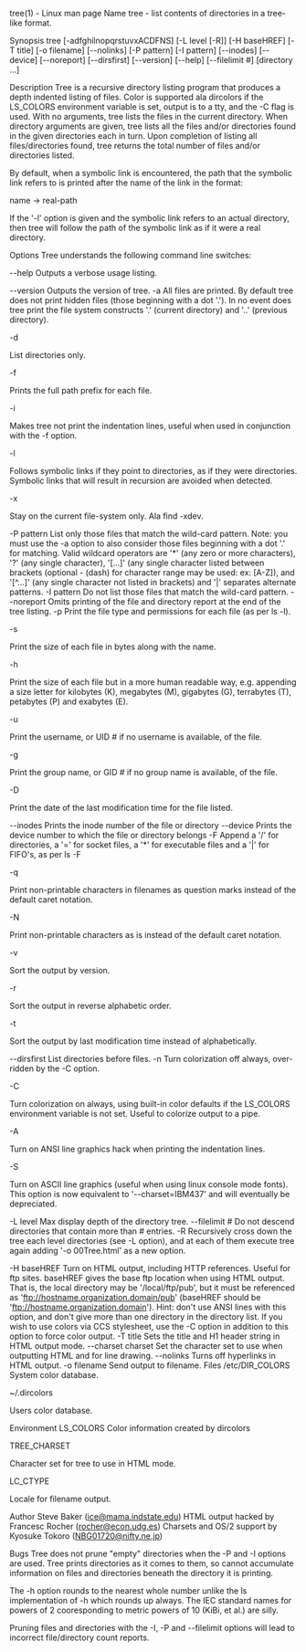tree(1) - Linux man page
Name
tree - list contents of directories in a tree-like format.

Synopsis
tree [-adfghilnopqrstuvxACDFNS] [-L level [-R]] [-H baseHREF] [-T title] [-o filename] [--nolinks] [-P pattern] [-I pattern] [--inodes] [--device] [--noreport] [--dirsfirst] [--version] [--help] [--filelimit #] [directory ...]

Description
Tree is a recursive directory listing program that produces a depth indented listing of files. Color is supported ala dircolors if the LS_COLORS environment variable is set, output is to a tty, and the -C flag is used. With no arguments, tree lists the files in the current directory. When directory arguments are given, tree lists all the files and/or directories found in the given directories each in turn. Upon completion of listing all files/directories found, tree returns the total number of files and/or directories listed.

By default, when a symbolic link is encountered, the path that the symbolic link refers to is printed after the name of the link in the format:

name -> real-path

If the '-l' option is given and the symbolic link refers to an actual directory, then tree will follow the path of the symbolic link as if it were a real directory.

Options
Tree understands the following command line switches:

--help
Outputs a verbose usage listing.

--version
Outputs the version of tree.
-a
All files are printed. By default tree does not print hidden files (those beginning with a dot '.'). In no event does tree print the file system constructs '.' (current directory) and '..' (previous directory).

-d

List directories only.

-f

Prints the full path prefix for each file.

-i

Makes tree not print the indentation lines, useful when used in conjunction with the -f option.

-l

Follows symbolic links if they point to directories, as if they were directories. Symbolic links that will result in recursion are avoided when detected.

-x

Stay on the current file-system only. Ala find -xdev.

-P pattern
List only those files that match the wild-card pattern. Note: you must use the -a option to also consider those files beginning with a dot '.' for matching. Valid wildcard operators are '\*' (any zero or more characters), '?' (any single character), '[...]' (any single character listed between brackets (optional - (dash) for character range may be used: ex: [A-Z]), and '[^...]' (any single character not listed in brackets) and '|' separates alternate patterns.
-I pattern
Do not list those files that match the wild-card pattern.
--noreport
Omits printing of the file and directory report at the end of the tree listing.
-p
Print the file type and permissions for each file (as per ls -l).

-s

Print the size of each file in bytes along with the name.

-h

Print the size of each file but in a more human readable way, e.g. appending a size letter for kilobytes (K), megabytes (M), gigabytes (G), terrabytes (T), petabytes (P) and exabytes (E).

-u

Print the username, or UID # if no username is available, of the file.

-g

Print the group name, or GID # if no group name is available, of the file.

-D

Print the date of the last modification time for the file listed.

--inodes
Prints the inode number of the file or directory
--device
Prints the device number to which the file or directory belongs
-F
Append a '/' for directories, a '=' for socket files, a '\*' for executable files and a '|' for FIFO's, as per ls -F

-q

Print non-printable characters in filenames as question marks instead of the default caret notation.

-N

Print non-printable characters as is instead of the default caret notation.

-v

Sort the output by version.

-r

Sort the output in reverse alphabetic order.

-t

Sort the output by last modification time instead of alphabetically.

--dirsfirst
List directories before files.
-n
Turn colorization off always, over-ridden by the -C option.

-C

Turn colorization on always, using built-in color defaults if the LS_COLORS environment variable is not set. Useful to colorize output to a pipe.

-A

Turn on ANSI line graphics hack when printing the indentation lines.

-S

Turn on ASCII line graphics (useful when using linux console mode fonts). This option is now equivalent to '--charset=IBM437' and will eventually be depreciated.

-L level
Max display depth of the directory tree.
--filelimit #
Do not descend directories that contain more than # entries.
-R
Recursively cross down the tree each level directories (see -L option), and at each of them execute tree again adding '-o 00Tree.html' as a new option.

-H baseHREF
Turn on HTML output, including HTTP references. Useful for ftp sites. baseHREF gives the base ftp location when using HTML output. That is, the local directory may be '/local/ftp/pub', but it must be referenced as 'ftp://hostname.organization.domain/pub' (baseHREF should be 'ftp://hostname.organization.domain'). Hint: don't use ANSI lines with this option, and don't give more than one directory in the directory list. If you wish to use colors via CCS stylesheet, use the -C option in addition to this option to force color output.
-T title
Sets the title and H1 header string in HTML output mode.
--charset charset
Set the character set to use when outputting HTML and for line drawing.
--nolinks
Turns off hyperlinks in HTML output.
-o filename
Send output to filename.
Files
/etc/DIR_COLORS
System color database.

~/.dircolors

Users color database.

Environment
LS_COLORS
Color information created by dircolors

TREE_CHARSET

Character set for tree to use in HTML mode.

LC_CTYPE

Locale for filename output.

Author
Steve Baker (ice@mama.indstate.edu)
HTML output hacked by Francesc Rocher (rocher@econ.udg.es)
Charsets and OS/2 support by Kyosuke Tokoro (NBG01720@nifty.ne.jp)

Bugs
Tree does not prune "empty" directories when the -P and -I options are used. Tree prints directories as it comes to them, so cannot accumulate information on files and directories beneath the directory it is printing.

The -h option rounds to the nearest whole number unlike the ls implementation of -h which rounds up always. The IEC standard names for powers of 2 cooresponding to metric powers of 10 (KiBi, et al.) are silly.

Pruning files and directories with the -I, -P and --filelimit options will lead to incorrect file/directory count reports.
